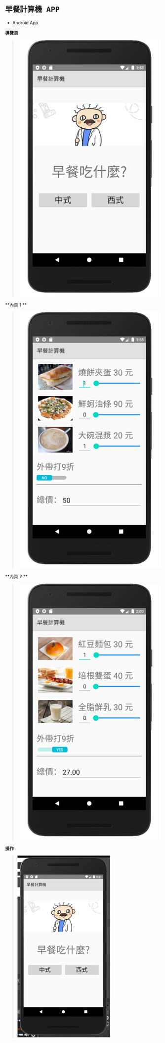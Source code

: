 # ` 早餐計算機 APP ` 

* Android App 

**導覽頁**
> ![guide.png](guide.png)

**內頁 1 **
> ![page1.png](page1.png)

**內頁 2 **
> ![page2.png](page2.png)

**操作**
> ![operator.gif](operator.gif)

<div style="page-break-after: always"></div>
